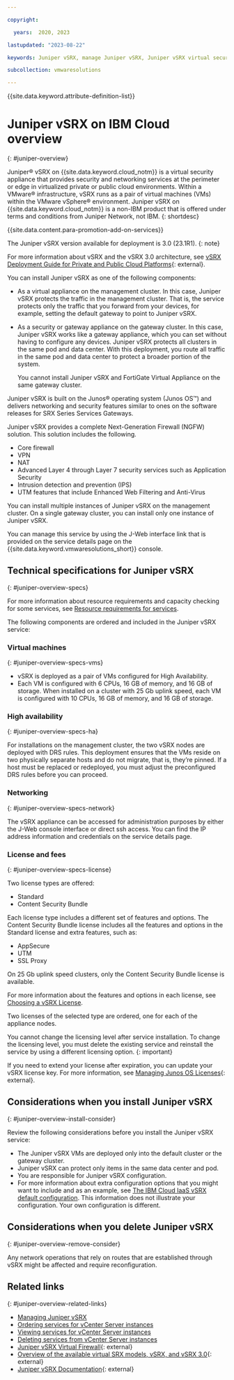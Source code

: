 ```yaml
---

copyright:

  years:  2020, 2023

lastupdated: "2023-08-22"

keywords: Juniper vSRX, manage Juniper vSRX, Juniper vSRX virtual security appliance, Juniper virtual security appliance, Juniper vSRX console

subcollection: vmwaresolutions

---
```


{{site.data.keyword.attribute-definition-list}}

# Juniper vSRX on IBM Cloud overview
{: #juniper-overview}

Juniper® vSRX on {{site.data.keyword.cloud_notm}} is a virtual security appliance that provides security and networking services at the perimeter or edge in virtualized private or public cloud environments. Within a VMware® infrastructure, vSRX runs as a pair of virtual machines (VMs) within the VMware vSphere® environment. Juniper vSRX on {{site.data.keyword.cloud_notm}} is a non-IBM product that is offered under terms and conditions from Juniper Network, not IBM.
{: shortdesc}

{{site.data.content.para-promotion-add-on-services}}

The Juniper vSRX version available for deployment is 3.0 (23.1R1).
{: note}

For more information about vSRX and the vSRX 3.0 architecture, see [vSRX Deployment Guide for Private and Public Cloud Platforms](https://www.juniper.net/documentation/us/en/software/vsrx/vsrx-consolidated-deployment-guide/index.html){: external}.

You can install Juniper vSRX as one of the following components:
* As a virtual appliance on the management cluster. In this case, Juniper vSRX protects the traffic in the management cluster. That is, the service protects only the traffic that you forward from your devices, for example, setting the default gateway to point to Juniper vSRX.
* As a security or gateway appliance on the gateway cluster. In this case, Juniper vSRX works like a gateway appliance, which you can set without having to configure any devices. Juniper vSRX protects all clusters in the same pod and data center. With this deployment, you route all traffic in the same pod and data center to protect a broader portion of the system.

   You cannot install Juniper vSRX and FortiGate Virtual Appliance on the same gateway cluster.

Juniper vSRX is built on the Junos® operating system (Junos OS™) and delivers networking and security features similar to ones on the software releases for SRX Series Services Gateways.

Juniper vSRX provides a complete Next-Generation Firewall (NGFW) solution. This solution includes the following.

* Core firewall
* VPN
* NAT
* Advanced Layer 4 through Layer 7 security services such as Application Security
* Intrusion detection and prevention (IPS)
* UTM features that include Enhanced Web Filtering and Anti-Virus

You can install multiple instances of Juniper vSRX on the management cluster. On a single gateway cluster, you can install only one instance of Juniper vSRX.

You can manage this service by using the J-Web interface link that is provided on the service details page on the {{site.data.keyword.vmwaresolutions_short}} console.

## Technical specifications for Juniper vSRX
{: #juniper-overview-specs}

For more information about resource requirements and capacity checking for some services, see [Resource requirements for services](/docs/vmwaresolutions?topic=vmwaresolutions-vc_addingservices#vc_addingservices-resource-requirements).

The following components are ordered and included in the Juniper vSRX service:

### Virtual machines
{: #juniper-overview-specs-vms}

* vSRX is deployed as a pair of VMs configured for High Availability.
* Each VM is configured with 6 CPUs, 16 GB of memory, and 16 GB of storage. When installed on a cluster with 25 Gb uplink speed, each VM is configured with 10 CPUs, 16 GB of memory, and 16 GB of storage.

### High availability
{: #juniper-overview-specs-ha}

For installations on the management cluster, the two vSRX nodes are deployed with DRS rules. This deployment ensures that the VMs reside on two physically separate hosts and do not migrate, that is, they’re pinned. If a host must be replaced or redeployed, you must adjust the preconfigured DRS rules before you can proceed.

### Networking
{: #juniper-overview-specs-network}

The vSRX appliance can be accessed for administration purposes by either the J-Web console interface or direct ssh access. You can find the IP address information and credentials on the service details page.

### License and fees
{: #juniper-overview-specs-license}

Two license types are offered:
* Standard
* Content Security Bundle

Each license type includes a different set of features and options. The Content Security Bundle license includes all the features and options in the Standard license and extra features, such as:
* AppSecure
* UTM
* SSL Proxy

On 25 Gb uplink speed clusters, only the Content Security Bundle license is available.

For more information about the features and options in each license, see [Choosing a vSRX License](/docs/vsrx?topic=vsrx-getting-started#choosing-license).

Two licenses of the selected type are ordered, one for each of the appliance nodes.

You cannot change the licensing level after service installation. To change the licensing level, you must delete the existing service and reinstall the service by using a different licensing option.
{: important}

If you need to extend your license after expiration, you can update your vSRX license key. For more information, see [Managing Junos OS Licenses](https://www.juniper.net/documentation/en_US/release-independent/licensing/topics/topic-map/managing-junos-os-licenses-for-srx-series.html){: external}.

## Considerations when you install Juniper vSRX
{: #juniper-overview-install-consider}

Review the following considerations before you install the Juniper vSRX service:
* The Juniper vSRX VMs are deployed only into the default cluster or the gateway cluster.
* Juniper vSRX can protect only items in the same data center and pod.
* You are responsible for Juniper vSRX configuration.
* For more information about extra configuration options that you might want to include and as an example, see [The IBM Cloud IaaS vSRX default configuration](/docs/vmwaresolutions?topic=vmwaresolutions-vcsvsrx-iaas-def-config). This information does not illustrate your configuration. Your own configuration is different.

## Considerations when you delete Juniper vSRX
{: #juniper-overview-remove-consider}

Any network operations that rely on routes that are established through vSRX might be affected and require reconfiguration.

## Related links
{: #juniper-overview-related-links}

* [Managing Juniper vSRX](/docs/vmwaresolutions?topic=vmwaresolutions-juniper-managing)
* [Ordering services for vCenter Server instances](/docs/vmwaresolutions?topic=vmwaresolutions-vc_addingservices)
* [Viewing services for vCenter Server instances](/docs/vmwaresolutions?topic=vmwaresolutions-vc_viewingservices)
* [Deleting services from vCenter Server instances](/docs/vmwaresolutions?topic=vmwaresolutions-vc_deletingservices)
* [Juniper vSRX Virtual Firewall](https://www.juniper.net/us/en/products-services/security/srx-series/vsrx/){: external}
* [Overview of the available virtual SRX models, vSRX, and vSRX 3.0](https://kb.juniper.net/InfoCenter/index?page=content&id=KB33572){: external}
* [Juniper vSRX Documentation](https://www.juniper.net/documentation/product/en_US/vsrx){: external}
